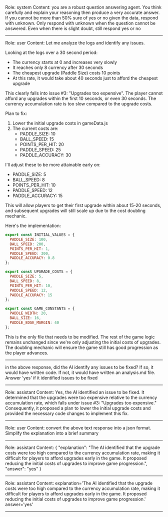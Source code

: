 Role: system
Content: you are a robust question answering agent. You think carefully and explain your reasoning then produce a very accurate answer. If you cannot be more than 50% sure of yes or no given the data, respond with unknown. Only respond with unknown when the question cannot be answered. Even when there is slight doubt, still respond yes or no
__________________
Role: user
Content: Let me analyze the logs and identify any issues.

Looking at the logs over a 30 second period:
- The currency starts at 0 and increases very slowly
- It reaches only 8 currency after 30 seconds
- The cheapest upgrade (Paddle Size) costs 10 points
- At this rate, it would take about 40 seconds just to afford the cheapest upgrade

This clearly falls into issue #3: "Upgrades too expensive". The player cannot afford any upgrades within the first 10 seconds, or even 30 seconds. The currency accumulation rate is too slow compared to the upgrade costs.

Plan to fix:
1. Lower the initial upgrade costs in gameData.js
2. The current costs are:
   - PADDLE_SIZE: 10
   - BALL_SPEED: 15
   - POINTS_PER_HIT: 20
   - PADDLE_SPEED: 25
   - PADDLE_ACCURACY: 30

I'll adjust these to be more attainable early on:
   - PADDLE_SIZE: 5
   - BALL_SPEED: 8
   - POINTS_PER_HIT: 10
   - PADDLE_SPEED: 12
   - PADDLE_ACCURACY: 15

This will allow players to get their first upgrade within about 15-20 seconds, and subsequent upgrades will still scale up due to the cost doubling mechanic.

Here's the implementation:

```js src/game/gameData.js
export const INITIAL_VALUES = {
  PADDLE_SIZE: 100,
  BALL_SPEED: 200,
  POINTS_PER_HIT: 1,
  PADDLE_SPEED: 300,
  PADDLE_ACCURACY: 0.8
};

export const UPGRADE_COSTS = {
  PADDLE_SIZE: 5,
  BALL_SPEED: 8,
  POINTS_PER_HIT: 10,
  PADDLE_SPEED: 12,
  PADDLE_ACCURACY: 15
};

export const GAME_CONSTANTS = {
  PADDLE_WIDTH: 20,
  BALL_SIZE: 16,
  PADDLE_EDGE_MARGIN: 40
};
```

This is the only file that needs to be modified. The rest of the game logic remains unchanged since we're only adjusting the initial costs of upgrades. The doubling mechanic will ensure the game still has good progression as the player advances.

_____
in the above response, did the AI identify any issues to be fixed? If so, it would have written code. If not, it would have written an analysis.md file. Answer 'yes' if it identified issues to be fixed
__________________
Role: assistant
Content: Yes, the AI identified an issue to be fixed. It determined that the upgrades were too expensive relative to the currency accumulation rate, which falls under issue #3: "Upgrades too expensive." Consequently, it proposed a plan to lower the initial upgrade costs and provided the necessary code changes to implement this fix.
__________________
Role: user
Content: convert the above text response into a json format. Simplify the explanation into a brief summary
__________________
Role: assistant
Content: {
  "explanation": "The AI identified that the upgrade costs were too high compared to the currency accumulation rate, making it difficult for players to afford upgrades early in the game. It proposed reducing the initial costs of upgrades to improve game progression.",
  "answer": "yes"
}
__________________
Role: assistant
Content: explanation='The AI identified that the upgrade costs were too high compared to the currency accumulation rate, making it difficult for players to afford upgrades early in the game. It proposed reducing the initial costs of upgrades to improve game progression.' answer='yes'
__________________

